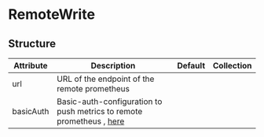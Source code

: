 # RemoteWrite 
 

## Structure 
 

| Attribute | Description                                                                          | Default | Collection  |
| --------- | ------------------------------------------------------------------------------------ | ------- | ----------  |
| url       | URL of the endpoint of the remote prometheus                                         |         |             |
| basicAuth | Basic-auth-configuration to push metrics to remote prometheus , [here](BasicAuth.md) |         |             |